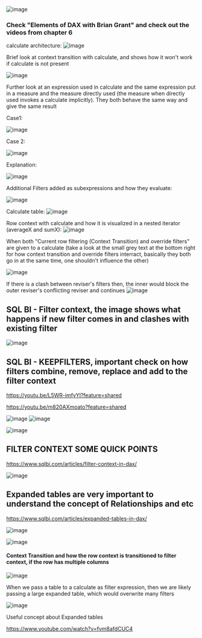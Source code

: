 ![image](https://github.com/dinesh0430/notes-for-learning/assets/32917000/5096bea4-13fc-4cc6-8b87-203261226413)

### Check "Elements of DAX with Brian Grant" and check out the videos from chapter 6

calculate architecture:
![image](https://github.com/dinesh0430/notes-for-learning/assets/32917000/cb01f037-60b5-44e5-9704-1c1bf6c0ef9b)



Brief look at context transition with calculate, and shows how it won't work if calculate is not present


![image](https://github.com/dinesh0430/notes-for-learning/assets/32917000/0a0a1890-e077-4a08-9e7c-0263231951b0)



Further look at an expression used in calculate and the same expression put in a measure and the measure directly used (the measure when directly used invokes a calculate implicitly). They both behave the same way and give the same result

Case1:

![image](https://github.com/dinesh0430/notes-for-learning/assets/32917000/0ef6f400-e312-4862-86ab-031906ca2d5e)


Case 2:

![image](https://github.com/dinesh0430/notes-for-learning/assets/32917000/d8ef3694-f203-4792-aa96-c1f645c32189)

Explanation:

![image](https://github.com/dinesh0430/notes-for-learning/assets/32917000/d693f269-1afb-47e8-aee8-3c8c0c257f42)



Additional Filters added as subexpressions and how they evaluate:

![image](https://github.com/dinesh0430/notes-for-learning/assets/32917000/1b0240ff-dcdd-49a0-8446-04fefaaac31f)

Calculate table:
![image](https://github.com/dinesh0430/notes-for-learning/assets/32917000/c2c5e086-50d6-465a-9883-ebab3fecb79f)


Row context with calculate and how it is visualized in a nested iterator (averageX and sumX):
![image](https://github.com/dinesh0430/notes-for-learning/assets/32917000/7fdc0b8b-85dd-4e22-86d7-2a0e0ed5ebfd)


When both "Current row filtering (Context Transition) and override filters" are given to a calculate (take a look at the small grey text at the bottom right for how context transition and override filters interract, basically they both go in at the same time, one shouldn't influence the other)

![image](https://github.com/dinesh0430/notes-for-learning/assets/32917000/431dfd22-93e4-42d9-88e4-57e78f52e4f5)


If there is a clash between reviser's filters then, the inner would block the outer reviser's conflicting reviser and continues
![image](https://github.com/dinesh0430/notes-for-learning/assets/32917000/8c71e5e0-d959-4976-933c-13c625c172b8)


## SQL BI - Filter context, the image shows what happens if new filter comes in and clashes with existing filter

![image](https://github.com/dinesh0430/notes-for-learning/assets/32917000/760bc33b-6b46-43a5-9acc-84e0c24ef44e)


## SQL BI - KEEPFILTERS, important check on how filters combine, remove, replace and add to the filter context

https://youtu.be/L5WR-imfyYI?feature=shared

https://youtu.be/m820AXmoato?feature=shared

![image](https://github.com/dinesh0430/notes-for-learning/assets/32917000/a6270858-4638-4546-b18d-55dc6bef361a)
![image](https://github.com/dinesh0430/notes-for-learning/assets/32917000/491a5374-9052-4c62-b3b2-e519e2547e32)

![image](https://github.com/dinesh0430/notes-for-learning/assets/32917000/7515b537-8421-4a49-ab2a-3bd892a5303c)


## FILTER CONTEXT SOME QUICK POINTS

https://www.sqlbi.com/articles/filter-context-in-dax/

![image](https://github.com/dinesh0430/notes-for-learning/assets/32917000/0566cf42-807b-456a-96fd-608781008052)

## Expanded tables are very important to understand the concept of Relationships and etc

https://www.sqlbi.com/articles/expanded-tables-in-dax/

![image](https://github.com/dinesh0430/notes-for-learning/assets/32917000/e067dea9-621e-4c3d-ae55-257c7f274020)

![image](https://github.com/dinesh0430/notes-for-learning/assets/32917000/940ac999-6402-41cf-9be1-dbd8db321071)

#### Context Transition and how the row context is transitioned to filter context, if the row has multiple columns

![image](https://github.com/dinesh0430/notes-for-learning/assets/32917000/dda5afa8-3bf3-4ce2-9bdc-d46ac536bde3)

When we pass a table to a calculate as filter expression, then we are likely passing a large expanded table, which would overwrite many filters

![image](https://github.com/dinesh0430/notes-for-learning/assets/32917000/109cb871-1954-47c9-91cf-919fecfbf7b3)


Useful concept about Expanded tables

https://www.youtube.com/watch?v=fvm8afdCUC4
